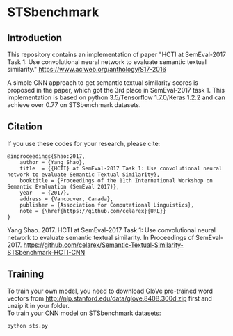 # STSbenchmark

## Introduction

This repository contains an implementation of paper "HCTI at SemEval-2017 Task 1: Use convolutional neural network to evaluate semantic textual similarity." 
https://www.aclweb.org/anthology/S17-2016

A simple CNN approach to get semantic textual similarity scores is proposed in the paper, which got the 3rd place in SemEval-2017 task 1. 
This implementation is based on python 3.5/Tensorflow 1.7.0/Keras 1.2.2 and can achieve over 0.77 on STSbenchmark datasets. 

## Citation

If you use these codes for your research, please cite:

    @inproceedings{Shao:2017,
    	author = {Yang Shao},
    	title  = {{HCTI} at SemEval-2017 Task 1: Use convolutional neural network to evaluate Semantic Textual Similarity},
    	booktitle = {Proceedings of the 11th International Workshop on Semantic Evaluation (SemEval 2017)},
    	year   = {2017},
    	address = {Vancouver, Canada},
    	publisher = {Association for Computational Linguistics},
        note = {\href{https://github.com/celarex}{URL}}
    }

Yang Shao. 2017. HCTI at SemEval-2017 Task 1: Use convolutional neural network to evaluate semantic textual similarity. In Proceedings of SemEval-2017. https://github.com/celarex/Semantic-Textual-Similarity-STSbenchmark-HCTI-CNN

## Training

To train your own model, you need to download GloVe pre-trained word vectors from http://nlp.stanford.edu/data/glove.840B.300d.zip first and unzip it in your folder.  
To train your CNN model on STSbenchmark datasets:

    python sts.py
